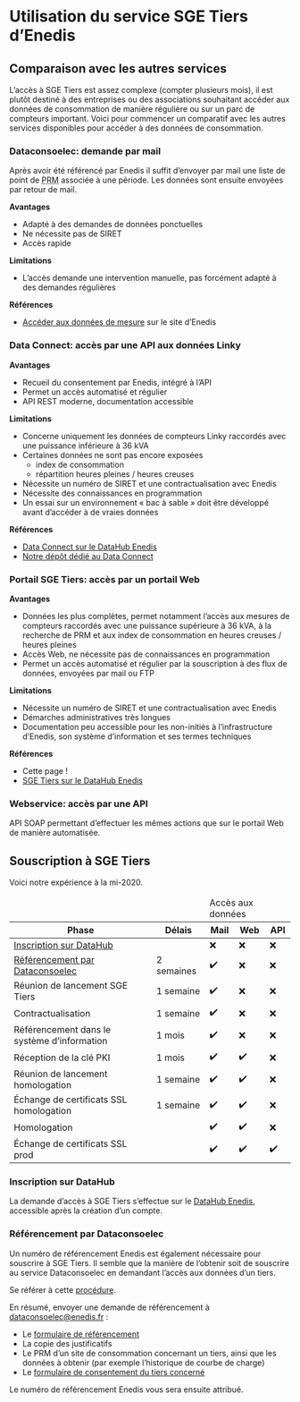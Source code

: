 # Utilisation du service SGE Tiers d’Enedis

## Comparaison avec les autres services

L’accès à SGE Tiers est assez complexe (compter plusieurs mois), il est plutôt destiné à des entreprises ou des associations souhaitant accéder aux données de consommation de manière régulière ou sur un parc de compteurs important. Voici pour commencer un comparatif avec les autres services disponibles pour accéder à des données de consommation.

### Dataconsoelec: demande par mail

Après avoir été référencé par Enedis il suffit d’envoyer par mail une liste de point de <acronym title="Point Référence Mesure, identifiant du compteur">PRM</acronym> associée à une période. Les données sont ensuite envoyées par retour de mail.

**Avantages**

- Adapté à des demandes de données ponctuelles
- Ne nécessite pas de SIRET
- Accès rapide

**Limitations**

- L’accès demande une intervention manuelle, pas forcément adapté à des demandes régulières

**Références**

- [Accéder aux données de mesure](https://www.enedis.fr/acceder-aux-donnees-de-mesure) sur le site d’Enedis

### Data Connect: accès par une API aux données Linky

**Avantages**

- Recueil du consentement par Enedis, intégré à l’API
- Permet un accès automatisé et régulier
- API REST moderne, documentation accessible

**Limitations**

- Concerne uniquement les données de compteurs Linky raccordés avec une puissance inférieure à 36 kVA
- Certaines données ne sont pas encore exposées
  - index de consommation
  - répartition heures pleines / heures creuses
- Nécessite un numéro de SIRET et une contractualisation avec Enedis
- Nécessite des connaissances en programmation
- Un essai sur un environnement « bac à sable » doit être développé avant d’accéder à de vraies données

**Références**

- [Data Connect sur le DataHub Enedis](https://datahub-enedis.fr/data-connect/)
- [Notre dépôt dédié au Data Connect](https://github.com/consometers/data-connect)

### Portail SGE Tiers: accès par un portail Web

**Avantages**

- Données les plus complètes, permet notamment l’accès aux mesures de compteurs raccordés avec une puissance supérieure à 36 kVA, à la recherche de PRM et aux index de consommation en heures creuses / heures pleines
- Accès Web, ne nécessite pas de connaissances en programmation
- Permet un accès automatisé et régulier par la souscription à des flux de données, envoyées par mail ou FTP

**Limitations**

- Nécessite un numéro de SIRET et une contractualisation avec Enedis
- Démarches administratives très longues
- Documentation peu accessible pour les non-initiés à l’infrastructure d’Enedis, son système d’information et ses termes techniques

**Références**

- Cette page !
- [SGE Tiers sur le DataHub Enedis](https://datahub-enedis.fr/sge-tiers/)

### Webservice: accès par une API

API SOAP permettant d’effectuer les mêmes actions que sur le portail Web de manière automatisée.

## Souscription à SGE Tiers

Voici notre expérience à la mi-2020.

<table>
  <thead>
    <tr>
      <td colspan="2"></td>
      <td colspan="3">Accès aux données</td>
    </tr>
    <tr>
      <th>Phase</th>
      <th>Délais</th>
      <th>Mail</th>
      <th>Web</th>
      <th>API</th>
    </tr>
  </thead>
  <tbody>
    <tr>
      <td><a href="#inscription-sur-datahub">Inscription sur DataHub</a></td>
      <td></td>
      <td>❌</td>
      <td>❌</td>
      <td>❌</td>
    </tr>
    <tr>
      <td><a href="#referencement-par-dataconsoelec">Référencement par Dataconsoelec</a></td>
      <td>2 semaines</td>
      <td>✔️</td>
      <td>❌</td>
      <td>❌</td>
    </tr>
    <tr>
      <td>Réunion de lancement SGE Tiers</td>
      <td>1 semaine</td>
      <td>✔️</td>
      <td>❌</td>
      <td>❌</td>
    </tr>
    <tr>
      <td>Contractualisation</td>
      <td>1 semaine</td>
      <td>✔️</td>
      <td>❌</td>
      <td>❌</td>
    </tr>
    <tr>
      <td>Référencement dans le système d’information</td>
      <td>1 mois</td>
      <td>✔️</td>
      <td>❌</td>
      <td>❌</td>
    </tr>
    <tr>
      <td>Réception de la clé PKI</td>
      <td>1 mois</td>
      <td>✔️</td>
      <td>✔️</td>
      <td>❌</td>
    </tr>
    <tr>
      <td>Réunion de lancement homologation</td>
      <td>1 semaine</td>
      <td>✔️</td>
      <td>✔️</td>
      <td>❌</td>
    </tr>
    <tr>
      <td>Échange de certificats SSL homologation</td>
      <td>1 semaine</td>
      <td>✔️</td>
      <td>✔️</td>
      <td>❌</td>
    </tr>
    <tr>
      <td>Homologation</td>
      <td></td>
      <td>✔️</td>
      <td>✔️</td>
      <td>❌</td>
    </tr>
    <tr>
      <td>Échange de certificats SSL prod</td>
      <td></td>
      <td>✔️</td>
      <td>✔️</td>
      <td>✔️</td>
    </tr>
  </tbody>
</table>

### Inscription sur DataHub

La demande d’accès à SGE Tiers s’effectue sur le [DataHub Enedis](https://datahub-enedis.fr/), accessible après la création d’un compte.

### Référencement par Dataconsoelec

Un numéro de référencement Enedis est également nécessaire pour souscrire à SGE Tiers. Il semble que la manière de l’obtenir soit de souscrire au service Dataconsoelec en demandant l’accès aux données d’un tiers.

Se référer à cette [procédure][dataconsoelec-procedure].

En résumé, envoyer une demande de référencement à <dataconsoelec@enedis.fr> :
- Le [formulaire de référencement][dataconsoelec-referencement]
- La copie des justificatifs
- Le PRM d’un site de consommation concernant un tiers, ainsi que les données à obtenir (par exemple l’historique de courbe de charge)
- Le [formulaire de consentement du tiers concerné][dataconsoelec-autorisation]

Le numéro de référencement Enedis vous sera ensuite attribué.

[dataconsoelec-procedure]: https://www.enedis.fr/sites/default/files/Enedis-OPE-CF_08E.pdf "Procédure de communication à un client ou à un tiers autorisé de données relatives à un site de consommation raccordé au sréseau public de distribution géré par Enedi[s"

[dataconsoelec-referencement]: https://www.enedis.fr/sites/default/files/Enedis_Demande_de_referencement_tiers_autorise.pdf "Demande de référencement d’un tiers pour la communication des données de site(s) de consommation raccordé(s) au réseau public de distribution"

[dataconsoelec-autorisation]: https://www.enedis.fr/sites/default/files/Enedis_Modele_Autorisation_individuelle_client.pdf "Modèle d’autorisation de communication à un tiers des données d’un ou plusieurs sites de consommations raccordés au réseau public de distribution"